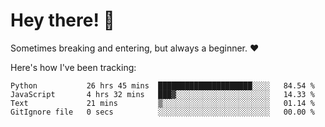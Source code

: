 # Hey there! 👋
Sometimes breaking and entering, but always a beginner. ❤️

Here's how I've been tracking:
<!--START_SECTION:waka-->

```text
Python           26 hrs 45 mins  █████████████████████░░░░   84.54 %
JavaScript       4 hrs 32 mins   ███▓░░░░░░░░░░░░░░░░░░░░░   14.33 %
Text             21 mins         ▒░░░░░░░░░░░░░░░░░░░░░░░░   01.14 %
GitIgnore file   0 secs          ░░░░░░░░░░░░░░░░░░░░░░░░░   00.00 %
```

<!--END_SECTION:waka-->
